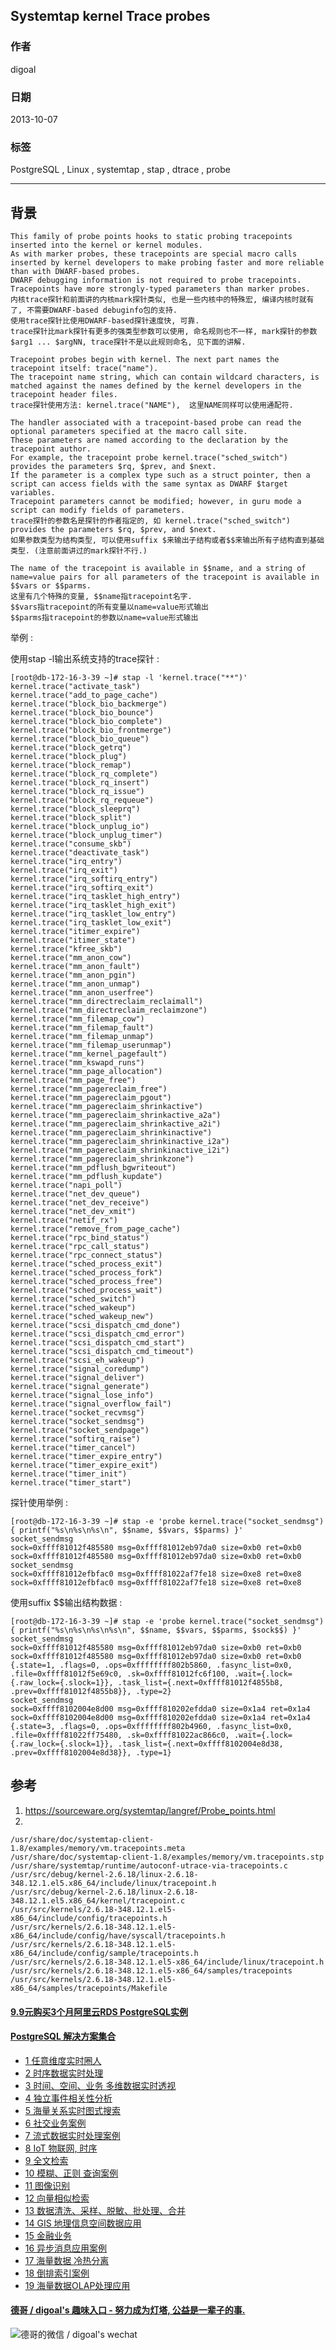 ## Systemtap kernel Trace probes    
               
### 作者           
digoal             
         
### 日期                            
2013-10-07         
          
### 标签         
PostgreSQL , Linux , systemtap , stap , dtrace , probe          
                                           
----                   
                                                       
## 背景      
```  
This family of probe points hooks to static probing tracepoints inserted into the kernel or kernel modules.   
As with marker probes, these tracepoints are special macro calls inserted by kernel developers to make probing faster and more reliable than with DWARF-based probes.   
DWARF debugging information is not required to probe tracepoints.   
Tracepoints have more strongly-typed parameters than marker probes.  
内核trace探针和前面讲的内核mark探针类似, 也是一些内核中的特殊宏, 编译内核时就有了, 不需要DWARF-based debuginfo包的支持.  
使用trace探针比使用DWARF-based探针速度快, 可靠.  
trace探针比mark探针有更多的强类型参数可以使用, 命名规则也不一样, mark探针的参数$arg1 ... $argNN, trace探针不是以此规则命名, 见下面的讲解.  
  
Tracepoint probes begin with kernel. The next part names the tracepoint itself: trace("name").   
The tracepoint name string, which can contain wildcard characters, is matched against the names defined by the kernel developers in the tracepoint header files.  
trace探针使用方法: kernel.trace("NAME"),  这里NAME同样可以使用通配符.  
  
The handler associated with a tracepoint-based probe can read the optional parameters specified at the macro call site.   
These parameters are named according to the declaration by the tracepoint author.   
For example, the tracepoint probe kernel.trace("sched_switch") provides the parameters $rq, $prev, and $next.   
If the parameter is a complex type such as a struct pointer, then a script can access fields with the same syntax as DWARF $target variables.   
Tracepoint parameters cannot be modified; however, in guru mode a script can modify fields of parameters.  
trace探针的参数名是探针的作者指定的, 如 kernel.trace("sched_switch") provides the parameters $rq, $prev, and $next.  
如果参数类型为结构类型, 可以使用suffix $来输出子结构或者$$来输出所有子结构直到基础类型. (注意前面讲过的mark探针不行.)  
  
The name of the tracepoint is available in $$name, and a string of name=value pairs for all parameters of the tracepoint is available in $$vars or $$parms.  
这里有几个特殊的变量, $$name指tracepoint名字.  
$$vars指tracepoint的所有变量以name=value形式输出  
$$parms指tracepoint的参数以name=value形式输出  
```  
  
举例 :   
  
使用stap -l输出系统支持的trace探针 :   
  
```  
[root@db-172-16-3-39 ~]# stap -l 'kernel.trace("**")'  
kernel.trace("activate_task")  
kernel.trace("add_to_page_cache")  
kernel.trace("block_bio_backmerge")  
kernel.trace("block_bio_bounce")  
kernel.trace("block_bio_complete")  
kernel.trace("block_bio_frontmerge")  
kernel.trace("block_bio_queue")  
kernel.trace("block_getrq")  
kernel.trace("block_plug")  
kernel.trace("block_remap")  
kernel.trace("block_rq_complete")  
kernel.trace("block_rq_insert")  
kernel.trace("block_rq_issue")  
kernel.trace("block_rq_requeue")  
kernel.trace("block_sleeprq")  
kernel.trace("block_split")  
kernel.trace("block_unplug_io")  
kernel.trace("block_unplug_timer")  
kernel.trace("consume_skb")  
kernel.trace("deactivate_task")  
kernel.trace("irq_entry")  
kernel.trace("irq_exit")  
kernel.trace("irq_softirq_entry")  
kernel.trace("irq_softirq_exit")  
kernel.trace("irq_tasklet_high_entry")  
kernel.trace("irq_tasklet_high_exit")  
kernel.trace("irq_tasklet_low_entry")  
kernel.trace("irq_tasklet_low_exit")  
kernel.trace("itimer_expire")  
kernel.trace("itimer_state")  
kernel.trace("kfree_skb")  
kernel.trace("mm_anon_cow")  
kernel.trace("mm_anon_fault")  
kernel.trace("mm_anon_pgin")  
kernel.trace("mm_anon_unmap")  
kernel.trace("mm_anon_userfree")  
kernel.trace("mm_directreclaim_reclaimall")  
kernel.trace("mm_directreclaim_reclaimzone")  
kernel.trace("mm_filemap_cow")  
kernel.trace("mm_filemap_fault")  
kernel.trace("mm_filemap_unmap")  
kernel.trace("mm_filemap_userunmap")  
kernel.trace("mm_kernel_pagefault")  
kernel.trace("mm_kswapd_runs")  
kernel.trace("mm_page_allocation")  
kernel.trace("mm_page_free")  
kernel.trace("mm_pagereclaim_free")  
kernel.trace("mm_pagereclaim_pgout")  
kernel.trace("mm_pagereclaim_shrinkactive")  
kernel.trace("mm_pagereclaim_shrinkactive_a2a")  
kernel.trace("mm_pagereclaim_shrinkactive_a2i")  
kernel.trace("mm_pagereclaim_shrinkinactive")  
kernel.trace("mm_pagereclaim_shrinkinactive_i2a")  
kernel.trace("mm_pagereclaim_shrinkinactive_i2i")  
kernel.trace("mm_pagereclaim_shrinkzone")  
kernel.trace("mm_pdflush_bgwriteout")  
kernel.trace("mm_pdflush_kupdate")  
kernel.trace("napi_poll")  
kernel.trace("net_dev_queue")  
kernel.trace("net_dev_receive")  
kernel.trace("net_dev_xmit")  
kernel.trace("netif_rx")  
kernel.trace("remove_from_page_cache")  
kernel.trace("rpc_bind_status")  
kernel.trace("rpc_call_status")  
kernel.trace("rpc_connect_status")  
kernel.trace("sched_process_exit")  
kernel.trace("sched_process_fork")  
kernel.trace("sched_process_free")  
kernel.trace("sched_process_wait")  
kernel.trace("sched_switch")  
kernel.trace("sched_wakeup")  
kernel.trace("sched_wakeup_new")  
kernel.trace("scsi_dispatch_cmd_done")  
kernel.trace("scsi_dispatch_cmd_error")  
kernel.trace("scsi_dispatch_cmd_start")  
kernel.trace("scsi_dispatch_cmd_timeout")  
kernel.trace("scsi_eh_wakeup")  
kernel.trace("signal_coredump")  
kernel.trace("signal_deliver")  
kernel.trace("signal_generate")  
kernel.trace("signal_lose_info")  
kernel.trace("signal_overflow_fail")  
kernel.trace("socket_recvmsg")  
kernel.trace("socket_sendmsg")  
kernel.trace("socket_sendpage")  
kernel.trace("softirq_raise")  
kernel.trace("timer_cancel")  
kernel.trace("timer_expire_entry")  
kernel.trace("timer_expire_exit")  
kernel.trace("timer_init")  
kernel.trace("timer_start")  
```  
  
探针使用举例 :   
  
```  
[root@db-172-16-3-39 ~]# stap -e 'probe kernel.trace("socket_sendmsg") { printf("%s\n%s\n%s\n", $$name, $$vars, $$parms) }'  
socket_sendmsg  
sock=0xffff81012f485580 msg=0xffff81012eb97da0 size=0xb0 ret=0xb0  
sock=0xffff81012f485580 msg=0xffff81012eb97da0 size=0xb0 ret=0xb0  
socket_sendmsg  
sock=0xffff81012efbfac0 msg=0xffff81022af7fe18 size=0xe8 ret=0xe8  
sock=0xffff81012efbfac0 msg=0xffff81022af7fe18 size=0xe8 ret=0xe8  
```  
  
使用suffix $$输出结构数据 :   
  
```  
[root@db-172-16-3-39 ~]# stap -e 'probe kernel.trace("socket_sendmsg") { printf("%s\n%s\n%s\n%s\n", $$name, $$vars, $$parms, $sock$$) }'  
socket_sendmsg  
sock=0xffff81012f485580 msg=0xffff81012eb97da0 size=0xb0 ret=0xb0  
sock=0xffff81012f485580 msg=0xffff81012eb97da0 size=0xb0 ret=0xb0  
{.state=1, .flags=0, .ops=0xffffffff802b5860, .fasync_list=0x0, .file=0xffff81012f5e69c0, .sk=0xffff81012fc6f100, .wait={.lock={.raw_lock={.slock=1}}, .task_list={.next=0xffff81012f4855b8, .prev=0xffff81012f4855b8}}, .type=2}  
socket_sendmsg  
sock=0xffff8102004e8d00 msg=0xffff810202efdda0 size=0x1a4 ret=0x1a4  
sock=0xffff8102004e8d00 msg=0xffff810202efdda0 size=0x1a4 ret=0x1a4  
{.state=3, .flags=0, .ops=0xffffffff802b4960, .fasync_list=0x0, .file=0xffff81022ff75480, .sk=0xffff81022ac866c0, .wait={.lock={.raw_lock={.slock=1}}, .task_list={.next=0xffff8102004e8d38, .prev=0xffff8102004e8d38}}, .type=1}  
```  
  
## 参考  
1. https://sourceware.org/systemtap/langref/Probe_points.html  
2.  
  
```  
/usr/share/doc/systemtap-client-1.8/examples/memory/vm.tracepoints.meta  
/usr/share/doc/systemtap-client-1.8/examples/memory/vm.tracepoints.stp  
/usr/share/systemtap/runtime/autoconf-utrace-via-tracepoints.c  
/usr/src/debug/kernel-2.6.18/linux-2.6.18-348.12.1.el5.x86_64/include/linux/tracepoint.h  
/usr/src/debug/kernel-2.6.18/linux-2.6.18-348.12.1.el5.x86_64/kernel/tracepoint.c  
/usr/src/kernels/2.6.18-348.12.1.el5-x86_64/include/config/tracepoints.h  
/usr/src/kernels/2.6.18-348.12.1.el5-x86_64/include/config/have/syscall/tracepoints.h  
/usr/src/kernels/2.6.18-348.12.1.el5-x86_64/include/config/sample/tracepoints.h  
/usr/src/kernels/2.6.18-348.12.1.el5-x86_64/include/linux/tracepoint.h  
/usr/src/kernels/2.6.18-348.12.1.el5-x86_64/samples/tracepoints  
/usr/src/kernels/2.6.18-348.12.1.el5-x86_64/samples/tracepoints/Makefile  
```  
    
  
  
  
  
  
  
  
  
  
  
  
  
  
  
  
  
  
  
  
  
  
  
  
  
  
  
  
  
  
  
  
  
  
  
  
  
  
  
  
  
  
  
  
  
  
#### [9.9元购买3个月阿里云RDS PostgreSQL实例](https://www.aliyun.com/database/postgresqlactivity "57258f76c37864c6e6d23383d05714ea")
  
  
#### [PostgreSQL 解决方案集合](https://yq.aliyun.com/topic/118 "40cff096e9ed7122c512b35d8561d9c8")
- [1 任意维度实时圈人](https://yq.aliyun.com/topic/118 "40cff096e9ed7122c512b35d8561d9c8")
- [2 时序数据实时处理](https://yq.aliyun.com/topic/118 "40cff096e9ed7122c512b35d8561d9c8")
- [3 时间、空间、业务 多维数据实时透视](https://yq.aliyun.com/topic/118 "40cff096e9ed7122c512b35d8561d9c8")
- [4 独立事件相关性分析](https://yq.aliyun.com/topic/118 "40cff096e9ed7122c512b35d8561d9c8")
- [5 海量关系实时图式搜索](https://yq.aliyun.com/topic/118 "40cff096e9ed7122c512b35d8561d9c8")
- [6 社交业务案例](https://yq.aliyun.com/topic/118 "40cff096e9ed7122c512b35d8561d9c8")
- [7 流式数据实时处理案例](https://yq.aliyun.com/topic/118 "40cff096e9ed7122c512b35d8561d9c8")
- [8 IoT 物联网, 时序](https://yq.aliyun.com/topic/118 "40cff096e9ed7122c512b35d8561d9c8")
- [9 全文检索](https://yq.aliyun.com/topic/118 "40cff096e9ed7122c512b35d8561d9c8")
- [10 模糊、正则 查询案例](https://yq.aliyun.com/topic/118 "40cff096e9ed7122c512b35d8561d9c8")
- [11 图像识别](https://yq.aliyun.com/topic/118 "40cff096e9ed7122c512b35d8561d9c8")
- [12 向量相似检索](https://yq.aliyun.com/topic/118 "40cff096e9ed7122c512b35d8561d9c8")
- [13 数据清洗、采样、脱敏、批处理、合并](https://yq.aliyun.com/topic/118 "40cff096e9ed7122c512b35d8561d9c8")
- [14 GIS 地理信息空间数据应用](https://yq.aliyun.com/topic/118 "40cff096e9ed7122c512b35d8561d9c8")
- [15 金融业务](https://yq.aliyun.com/topic/118 "40cff096e9ed7122c512b35d8561d9c8")
- [16 异步消息应用案例](https://yq.aliyun.com/topic/118 "40cff096e9ed7122c512b35d8561d9c8")
- [17 海量数据 冷热分离](https://yq.aliyun.com/topic/118 "40cff096e9ed7122c512b35d8561d9c8")
- [18 倒排索引案例](https://yq.aliyun.com/topic/118 "40cff096e9ed7122c512b35d8561d9c8")
- [19 海量数据OLAP处理应用](https://yq.aliyun.com/topic/118 "40cff096e9ed7122c512b35d8561d9c8")
  
  
#### [德哥 / digoal's 趣味入口 - 努力成为灯塔, 公益是一辈子的事.](https://github.com/digoal/blog/blob/master/README.md "22709685feb7cab07d30f30387f0a9ae")
  
  
![德哥的微信 / digoal's wechat](../pic/digoal_weixin.jpg "f7ad92eeba24523fd47a6e1a0e691b59")
  
